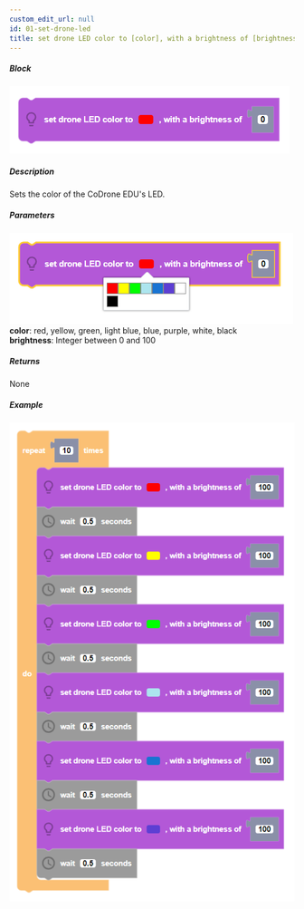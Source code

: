 ```yaml
---
custom_edit_url: null
id: 01-set-drone-led
title: set drone LED color to [color], with a brightness of [brightness]
---
```


##### Block

![set drone led block image](set_drone_led.PNG)

##### Description

Sets the color of the CoDrone EDU's LED.

##### Parameters
![set drone led block param image](set_drone_led_params.PNG)<br />
**color**: red, yellow, green, light blue, blue, purple, white, black <br />
**brightness**: Integer between 0 and 100 <br /> 

##### Returns

None

##### Example

![set drone led example](set_drone_led_example.PNG)
